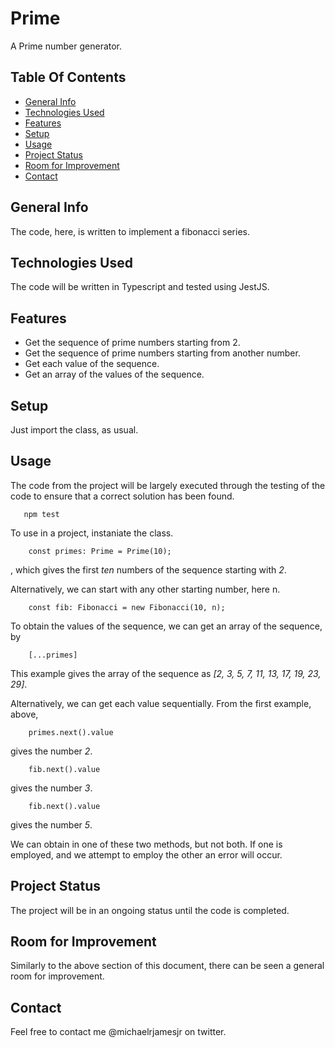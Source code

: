 # Prime
A Prime number generator.

## Table Of Contents
* [General Info](#general-info)
* [Technologies Used](#technologies-used)
* [Features](#features)
* [Setup](#setup)
* [Usage](#usage)
* [Project Status](#project-status)
* [Room for Improvement](#room-for-improvement)
* [Contact](#contact)

## General Info
The code, here, is written to implement a fibonacci series.

## Technologies Used
The code will be written in Typescript and tested using JestJS.
 
## Features
* Get the sequence of prime numbers starting from 2.
* Get the sequence of prime numbers  starting from another number.
* Get each value of the sequence.
* Get an array of the values of the sequence.

## Setup
Just import the class, as usual.
 
## Usage
The code from the project will be largely executed through the testing of the code to ensure that a correct solution has been found.
```
   npm test
```

To use in a project, instaniate the class.
```
    const primes: Prime = Prime(10);
```
, which gives the first *ten* numbers of the sequence starting with *2*.

Alternatively, we can start with any other starting number, here n.
```
    const fib: Fibonacci = new Fibonacci(10, n);
```

To obtain the values of the sequence, we can get an array of the sequence, by
```
    [...primes]
```
This example gives the array of the sequence as *[2, 3, 5, 7, 11, 13, 17, 19, 23, 29]*.
 
Alternatively, we can get each value sequentially. From the first example, above,
```
    primes.next().value
```
gives the number *2*.
```
    fib.next().value
```
gives the number *3*.
```
    fib.next().value
```
gives the number *5*.

We can obtain in one of these two methods, but not both. If one is employed, and we attempt to employ the other an error will occur.

## Project Status
The project will be in an ongoing status until the code is completed.
  
## Room for Improvement
Similarly to the above section of this document, there can be seen a general room for improvement.

## Contact
Feel free to contact me @michaelrjamesjr on twitter.                                                                          
